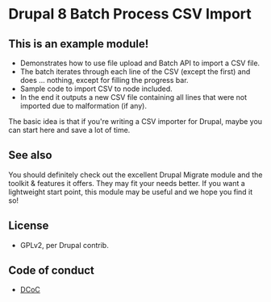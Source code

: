 # Drupal 8 Batch Process CSV Import

## This is an example module!

- Demonstrates how to use file upload and Batch API to
import a CSV file.
- The batch iterates through each line of the CSV (except the first) and does
 ... nothing, except for filling the progress bar.
- Sample code to import CSV to node included.
- In the end it outputs a new CSV file containing all lines that were not
imported due to malformation (if any).

The basic idea is that if you're writing a CSV importer for Drupal,
maybe you can start here and save a lot of time.

## See also

You should definitely check out the excellent Drupal Migrate module and the
toolkit & features it offers. They may fit your needs better. If you want a
lightweight start point, this module may be useful and we hope you find it so!

## License

* GPLv2, per Drupal contrib.

## Code of conduct

* [DCoC](https://www.drupal.org/dcoc)
